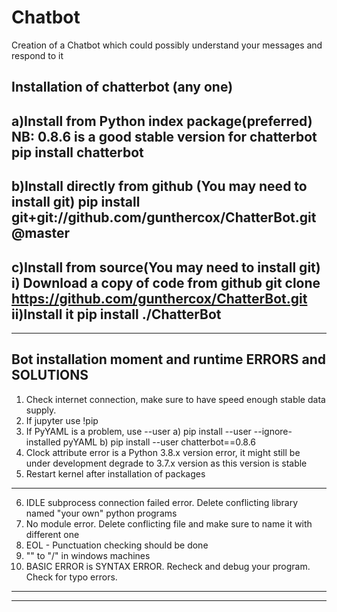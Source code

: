 # Chatbot
Creation of a Chatbot which could possibly understand your messages and respond to it

## Installation of chatterbot (any one)

a)Install from Python index package(preferred)
  NB: 0.8.6 is a good stable version for chatterbot
  pip install chatterbot
-------------------------------------------------------------------------------------------------------
b)Install directly from github (You may need to install git)
  pip install git+git://github.com/gunthercox/ChatterBot.git@master
-------------------------------------------------------------------------------------------------------
c)Install from source(You may need to install git)
  i) Download a copy of code from github
  git clone https://github.com/gunthercox/ChatterBot.git
  ii)Install it
  pip install ./ChatterBot
--------------------------------------------------------------------------------------------------------
--------------------------------------------------------------------------------------------------------

Bot installation moment and runtime ERRORS and SOLUTIONS
--------------------------------------------------------------------------------------------------------
1) Check internet connection, make sure to have speed enough stable data supply.
2) If jupyter use !pip 
3) If PyYAML is a problem, use --user
   a) pip install --user --ignore-installed pyYAML
   b) pip install --user chatterbot==0.8.6
4) Clock attribute error is a Python 3.8.x version error, it might still be under development
   degrade to 3.7.x version as this version is stable
5) Restart kernel after installation of packages
-------------------------------------------------------------------------------------------------------
6) IDLE subprocess connection failed error. Delete conflicting library named "your own" python programs
7) No module error. Delete conflicting file and make sure to name it with different one
8) EOL - Punctuation checking should be done
9) "\" to "/" in windows machines
12) BASIC ERROR is SYNTAX ERROR. Recheck and debug your program. Check for typo errors.
-------------------------------------------------------------------------------------------------------
-------------------------------------------------------------------------------------------------------
